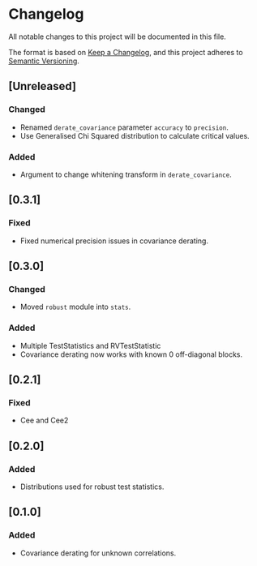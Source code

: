 # Changelog

All notable changes to this project will be documented in this file.

The format is based on [Keep a Changelog](https://keepachangelog.com/en/1.1.0/),
and this project adheres to
[Semantic Versioning](https://semver.org/spec/v2.0.0.html).

## [Unreleased]

### Changed

- Renamed `derate_covariance` parameter `accuracy` to `precision`.
- Use Generalised Chi Squared distribution to calculate critical values.

### Added

- Argument to change whitening transform in `derate_covariance`.

## [0.3.1]

### Fixed

- Fixed numerical precision issues in covariance derating.

## [0.3.0]

### Changed

- Moved `robust` module into `stats`.

### Added

- Multiple TestStatistics and RVTestStatistic
- Covariance derating now works with known 0 off-diagonal blocks.

## [0.2.1]

### Fixed

- Cee and Cee2

## [0.2.0]

### Added

- Distributions used for robust test statistics.

## [0.1.0]

### Added

- Covariance derating for unknown correlations.

